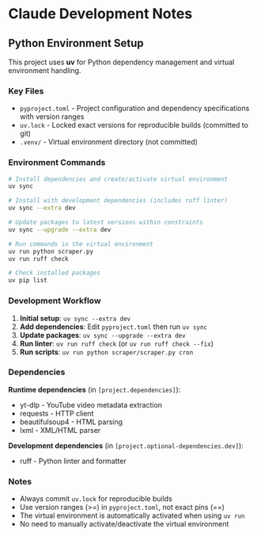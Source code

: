 # Claude Development Notes

## Python Environment Setup

This project uses **uv** for Python dependency management and virtual environment handling.

### Key Files
- `pyproject.toml` - Project configuration and dependency specifications with version ranges
- `uv.lock` - Locked exact versions for reproducible builds (committed to git)
- `.venv/` - Virtual environment directory (not committed)

### Environment Commands

```bash
# Install dependencies and create/activate virtual environment
uv sync

# Install with development dependencies (includes ruff linter)
uv sync --extra dev

# Update packages to latest versions within constraints
uv sync --upgrade --extra dev

# Run commands in the virtual environment
uv run python scraper.py
uv run ruff check

# Check installed packages
uv pip list
```

### Development Workflow

1. **Initial setup**: `uv sync --extra dev`
2. **Add dependencies**: Edit `pyproject.toml` then run `uv sync`
3. **Update packages**: `uv sync --upgrade --extra dev`
4. **Run linter**: `uv run ruff check` (or `uv run ruff check --fix`)
5. **Run scripts**: `uv run python scraper/scraper.py cron`

### Dependencies

**Runtime dependencies** (in `[project.dependencies]`):
- yt-dlp - YouTube video metadata extraction
- requests - HTTP client
- beautifulsoup4 - HTML parsing
- lxml - XML/HTML parser

**Development dependencies** (in `[project.optional-dependencies.dev]`):
- ruff - Python linter and formatter

### Notes
- Always commit `uv.lock` for reproducible builds
- Use version ranges (>=) in `pyproject.toml`, not exact pins (==)
- The virtual environment is automatically activated when using `uv run`
- No need to manually activate/deactivate the virtual environment
